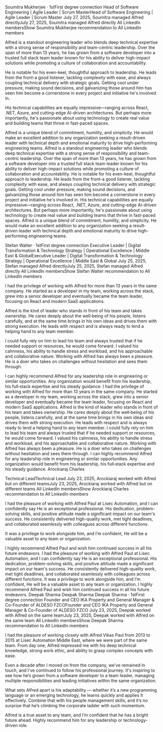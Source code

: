Soumitra Mukherjee
· 1stFirst degree connection
Head of Software Engineering | Agile Leader | Scrum MasterHead of Software Engineering | Agile Leader | Scrum Master
July 27, 2025, Soumitra managed Alfred directlyJuly 27, 2025, Soumitra managed Alfred directly
All LinkedIn membersShow Soumitra Mukherjee recommendation to All LinkedIn members

Alfred is a standout engineering leader who blends deep technical expertise with a strong sense of responsibility and team-centric leadership. Over the span of more than 13 years, he has grown from a software developer into a trusted full stack team leader known for his ability to deliver high-impact solutions while promoting a culture of collaboration and accountability.

He is notable for his even-keel, thoughtful approach to leadership. He leads from the front-a good listener, tackling complexity with ease, and always coupling technical delivery with strategic goals. Getting cool under pressure, making sound decisions, and galvanizing those around him has seen him become a cornerstone in every project and initiative he's involved in.

His technical capabilities are equally impressive—ranging across React, .NET, Azure, and cutting-edge AI-driven architectures. But perhaps more importantly, he's passionate about using technology to create real value and building teams that thrive in fast-paced spaces.

Alfred is a unique blend of commitment, humility, and simplicity. He would make an excellent addition to any organization seeking a result-driven leader with technical depth and emotional maturity to drive high-performing engineering teams.
Alfred is a standout engineering leader who blends deep technical expertise with a strong sense of responsibility and team-centric leadership. Over the span of more than 13 years, he has grown from a software developer into a trusted full stack team leader known for his ability to deliver high-impact solutions while promoting a culture of collaboration and accountability. He is notable for his even-keel, thoughtful approach to leadership. He leads from the front-a good listener, tackling complexity with ease, and always coupling technical delivery with strategic goals. Getting cool under pressure, making sound decisions, and galvanizing those around him has seen him become a cornerstone in every project and initiative he's involved in. His technical capabilities are equally impressive—ranging across React, .NET, Azure, and cutting-edge AI-driven architectures. But perhaps more importantly, he's passionate about using technology to create real value and building teams that thrive in fast-paced spaces. Alfred is a unique blend of commitment, humility, and simplicity. He would make an excellent addition to any organization seeking a result-driven leader with technical depth and emotional maturity to drive high-performing engineering teams.




Stefan Walter
· 1stFirst degree connection
Executive Leader | Digital Transformation & Technology Strategy | Operational Excellence | Middle East & GlobalExecutive Leader | Digital Transformation & Technology Strategy | Operational Excellence | Middle East & Global
July 25, 2025, Stefan managed Alfred directlyJuly 25, 2025, Stefan managed Alfred directly
All LinkedIn membersShow Stefan Walter recommendation to All LinkedIn members

I had the privilege of working with Alfred for more than 13 years in the same company. He started as a developer in my team, working across the stack, grew into a senior developer and eventually became the team leader, focusing on React and modern SaaS applications.

Alfred is the kind of leader who stands in front of his team and takes ownership. He cares deeply about the well‑being of his people, listens carefully, and at the same time brings in his own ideas and drives them with strong execution. He leads with respect and is always ready to lend a helping hand to any team member.

I could fully rely on him to lead his team and always trusted that if he needed support or resources, he would come forward. I valued his calmness, his ability to handle stress and workload, and his approachable and collaborative nature. Working with Alfred has always been a pleasure. He is a doer who takes on challenges without hesitation and sees them through.

I can highly recommend Alfred for any leadership role in engineering or similar opportunities. Any organization would benefit from his leadership, his full‑stack expertise and his steady guidance.
I had the privilege of working with Alfred for more than 13 years in the same company. He started as a developer in my team, working across the stack, grew into a senior developer and eventually became the team leader, focusing on React and modern SaaS applications. Alfred is the kind of leader who stands in front of his team and takes ownership. He cares deeply about the well‑being of his people, listens carefully, and at the same time brings in his own ideas and drives them with strong execution. He leads with respect and is always ready to lend a helping hand to any team member. I could fully rely on him to lead his team and always trusted that if he needed support or resources, he would come forward. I valued his calmness, his ability to handle stress and workload, and his approachable and collaborative nature. Working with Alfred has always been a pleasure. He is a doer who takes on challenges without hesitation and sees them through. I can highly recommend Alfred for any leadership role in engineering or similar opportunities. Any organization would benefit from his leadership, his full‑stack expertise and his steady guidance.
Arockiaraj Charles

Technical LeadTechnical Lead
July 23, 2025, Arockiaraj worked with Alfred but on different teamsJuly 23, 2025, Arockiaraj worked with Alfred but on different teams
All LinkedIn membersShow Arockiaraj Charles recommendation to All LinkedIn members

I had the pleasure of working with Alfred Paul at Lisec Automation, and I can confidently say He is an exceptional professional. His dedication, problem-solving skills, and positive attitude made a significant impact on our team's success. He consistently delivered high-quality work, met tight deadlines, and collaborated seamlessly with colleagues across different functions.

 It was a privilege to work alongside him, and I’m confident, He will be a valuable asset to any team or organization.

I highly recommend Alfred Paul and wish him continued success in all his future endeavors.
I had the pleasure of working with Alfred Paul at Lisec Automation, and I can confidently say He is an exceptional professional. His dedication, problem-solving skills, and positive attitude made a significant impact on our team's success. He consistently delivered high-quality work, met tight deadlines, and collaborated seamlessly with colleagues across different functions. It was a privilege to work alongside him, and I’m confident, He will be a valuable asset to any team or organization. I highly recommend Alfred Paul and wish him continued success in all his future endeavors.
Deepak Sharma
Deepak Sharma
Deepak Sharma
· 1stFirst degree connection
Founder and CEO IKA Property and General Manager & Co-Founder of ALDESO FZCOFounder and CEO IKA Property and General Manager & Co-Founder of ALDESO FZCO
July 23, 2025, Deepak worked with Alfred on the same teamJuly 23, 2025, Deepak worked with Alfred on the same team
All LinkedIn membersShow Deepak Sharma recommendation to All LinkedIn members

I had the pleasure of working closely with Alfred Vikas Paul from 2013 to 2015 at Lisec Automation Middle East, where we were part of the same team. From day one, Alfred impressed me with his deep technical knowledge, strong work ethic, and ability to grasp complex concepts with ease.

Even a decade after I moved on from the company, we've remained in touch, and I've continued to follow his professional journey. It's inspiring to see how he’s grown from a software developer to a team leader, managing multiple responsibilities and leading initiatives within the same organization.

What sets Alfred apart is his adaptability — whether it’s a new programming language or an emerging technology, he learns quickly and applies it effectively. Combine that with his people management skills, and it’s no surprise that he’s climbing the corporate ladder with such momentum.

Alfred is a true asset to any team, and I’m confident that he has a bright future ahead. Highly recommend him for any leadership or technology-driven role.